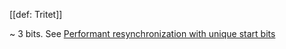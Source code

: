 [[def: Tritet]]

~ 3 bits. See [Performant resynchronization with unique start bits](#performant-resynchronization-with-unique-start-bits)

